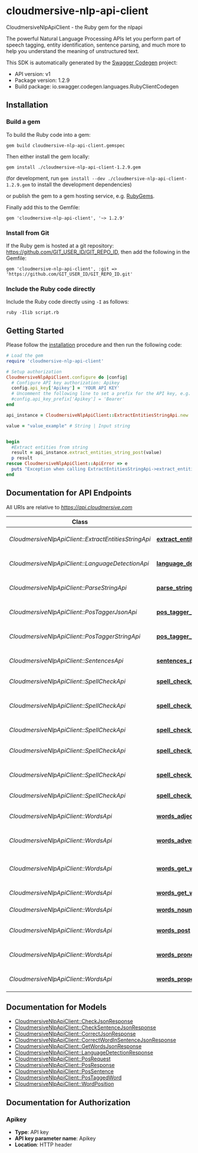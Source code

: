 # cloudmersive-nlp-api-client

CloudmersiveNlpApiClient - the Ruby gem for the nlpapi

The powerful Natural Language Processing APIs let you perform part of speech tagging, entity identification, sentence parsing, and much more to help you understand the meaning of unstructured text.

This SDK is automatically generated by the [Swagger Codegen](https://github.com/swagger-api/swagger-codegen) project:

- API version: v1
- Package version: 1.2.9
- Build package: io.swagger.codegen.languages.RubyClientCodegen

## Installation

### Build a gem

To build the Ruby code into a gem:

```shell
gem build cloudmersive-nlp-api-client.gemspec
```

Then either install the gem locally:

```shell
gem install ./cloudmersive-nlp-api-client-1.2.9.gem
```
(for development, run `gem install --dev ./cloudmersive-nlp-api-client-1.2.9.gem` to install the development dependencies)

or publish the gem to a gem hosting service, e.g. [RubyGems](https://rubygems.org/).

Finally add this to the Gemfile:

    gem 'cloudmersive-nlp-api-client', '~> 1.2.9'

### Install from Git

If the Ruby gem is hosted at a git repository: https://github.com/GIT_USER_ID/GIT_REPO_ID, then add the following in the Gemfile:

    gem 'cloudmersive-nlp-api-client', :git => 'https://github.com/GIT_USER_ID/GIT_REPO_ID.git'

### Include the Ruby code directly

Include the Ruby code directly using `-I` as follows:

```shell
ruby -Ilib script.rb
```

## Getting Started

Please follow the [installation](#installation) procedure and then run the following code:
```ruby
# Load the gem
require 'cloudmersive-nlp-api-client'

# Setup authorization
CloudmersiveNlpApiClient.configure do |config|
  # Configure API key authorization: Apikey
  config.api_key['Apikey'] = 'YOUR API KEY'
  # Uncomment the following line to set a prefix for the API key, e.g. 'Bearer' (defaults to nil)
  #config.api_key_prefix['Apikey'] = 'Bearer'
end

api_instance = CloudmersiveNlpApiClient::ExtractEntitiesStringApi.new

value = "value_example" # String | Input string


begin
  #Extract entities from string
  result = api_instance.extract_entities_string_post(value)
  p result
rescue CloudmersiveNlpApiClient::ApiError => e
  puts "Exception when calling ExtractEntitiesStringApi->extract_entities_string_post: #{e}"
end

```

## Documentation for API Endpoints

All URIs are relative to *https://api.cloudmersive.com*

Class | Method | HTTP request | Description
------------ | ------------- | ------------- | -------------
*CloudmersiveNlpApiClient::ExtractEntitiesStringApi* | [**extract_entities_string_post**](docs/ExtractEntitiesStringApi.md#extract_entities_string_post) | **POST** /nlp/ExtractEntitiesString | Extract entities from string
*CloudmersiveNlpApiClient::LanguageDetectionApi* | [**language_detection_post**](docs/LanguageDetectionApi.md#language_detection_post) | **POST** /nlp/language/detect | Detect language of text
*CloudmersiveNlpApiClient::ParseStringApi* | [**parse_string_post**](docs/ParseStringApi.md#parse_string_post) | **POST** /nlp/ParseString | Parse string to syntax tree
*CloudmersiveNlpApiClient::PosTaggerJsonApi* | [**pos_tagger_json_post**](docs/PosTaggerJsonApi.md#pos_tagger_json_post) | **POST** /nlp/PosTaggerJson | Part-of-speech tag a string
*CloudmersiveNlpApiClient::PosTaggerStringApi* | [**pos_tagger_string_post**](docs/PosTaggerStringApi.md#pos_tagger_string_post) | **POST** /nlp/PosTaggerString | Part-of-speech tag a string
*CloudmersiveNlpApiClient::SentencesApi* | [**sentences_post**](docs/SentencesApi.md#sentences_post) | **POST** /nlp/get/sentences/string | Extract sentences from string
*CloudmersiveNlpApiClient::SpellCheckApi* | [**spell_check_check_json**](docs/SpellCheckApi.md#spell_check_check_json) | **POST** /nlp/spellcheck/check/word/json | Spell check word
*CloudmersiveNlpApiClient::SpellCheckApi* | [**spell_check_check_sentence_json**](docs/SpellCheckApi.md#spell_check_check_sentence_json) | **POST** /nlp/spellcheck/check/sentence/json | Check if sentence is spelled correctly
*CloudmersiveNlpApiClient::SpellCheckApi* | [**spell_check_check_sentence_string**](docs/SpellCheckApi.md#spell_check_check_sentence_string) | **POST** /nlp/spellcheck/check/sentence/string | Spell check a sentence
*CloudmersiveNlpApiClient::SpellCheckApi* | [**spell_check_correct**](docs/SpellCheckApi.md#spell_check_correct) | **POST** /nlp/spellcheck/correct/word/string | Find spelling corrections
*CloudmersiveNlpApiClient::SpellCheckApi* | [**spell_check_correct_json**](docs/SpellCheckApi.md#spell_check_correct_json) | **POST** /nlp/spellcheck/correct/word/json | Find spelling corrections
*CloudmersiveNlpApiClient::SpellCheckApi* | [**spell_check_post**](docs/SpellCheckApi.md#spell_check_post) | **POST** /nlp/spellcheck/check/word/string | Spell check a word
*CloudmersiveNlpApiClient::WordsApi* | [**words_adjectives**](docs/WordsApi.md#words_adjectives) | **POST** /nlp/get/words/adjectives/string | Get adjectives in string
*CloudmersiveNlpApiClient::WordsApi* | [**words_adverbs**](docs/WordsApi.md#words_adverbs) | **POST** /nlp/get/words/adverbs/string | Get adverbs in input string
*CloudmersiveNlpApiClient::WordsApi* | [**words_get_words_json**](docs/WordsApi.md#words_get_words_json) | **POST** /nlp/get/words/json | Get words in input string (JSON)
*CloudmersiveNlpApiClient::WordsApi* | [**words_get_words_string**](docs/WordsApi.md#words_get_words_string) | **POST** /nlp/get/words/string | Get words from string
*CloudmersiveNlpApiClient::WordsApi* | [**words_nouns**](docs/WordsApi.md#words_nouns) | **POST** /nlp/get/words/nouns/string | Get nouns in string
*CloudmersiveNlpApiClient::WordsApi* | [**words_post**](docs/WordsApi.md#words_post) | **POST** /nlp/get/words/verbs/string | Get the verbs in a string
*CloudmersiveNlpApiClient::WordsApi* | [**words_pronouns**](docs/WordsApi.md#words_pronouns) | **POST** /nlp/get/words/pronouns/string | Returns all pronounts in string
*CloudmersiveNlpApiClient::WordsApi* | [**words_proper_nouns**](docs/WordsApi.md#words_proper_nouns) | **POST** /nlp/get/words/properNouns/string | Get proper nouns in a string


## Documentation for Models

 - [CloudmersiveNlpApiClient::CheckJsonResponse](docs/CheckJsonResponse.md)
 - [CloudmersiveNlpApiClient::CheckSentenceJsonResponse](docs/CheckSentenceJsonResponse.md)
 - [CloudmersiveNlpApiClient::CorrectJsonResponse](docs/CorrectJsonResponse.md)
 - [CloudmersiveNlpApiClient::CorrectWordInSentenceJsonResponse](docs/CorrectWordInSentenceJsonResponse.md)
 - [CloudmersiveNlpApiClient::GetWordsJsonResponse](docs/GetWordsJsonResponse.md)
 - [CloudmersiveNlpApiClient::LanguageDetectionResponse](docs/LanguageDetectionResponse.md)
 - [CloudmersiveNlpApiClient::PosRequest](docs/PosRequest.md)
 - [CloudmersiveNlpApiClient::PosResponse](docs/PosResponse.md)
 - [CloudmersiveNlpApiClient::PosSentence](docs/PosSentence.md)
 - [CloudmersiveNlpApiClient::PosTaggedWord](docs/PosTaggedWord.md)
 - [CloudmersiveNlpApiClient::WordPosition](docs/WordPosition.md)


## Documentation for Authorization


### Apikey

- **Type**: API key
- **API key parameter name**: Apikey
- **Location**: HTTP header

